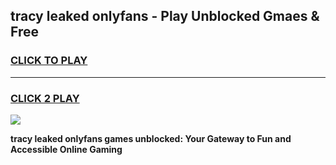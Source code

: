 
## tracy leaked onlyfans - Play Unblocked Gmaes & Free
<h3>
<a href="https://news.freeplayer.one?title=tracy_leaked_onlyfans&ref=16F">CLICK TO PLAY</a></h3>
<hr>

<h3>
<a href="https://news.freeplayer.one?title=tracy_leaked_onlyfans&ref=16F">CLICK 2 PLAY</a>
  
</h3>

<a href="https://news.freeplayer.one?title=tracy_leaked_onlyfans&ref=16F/"><img src="https://clearcache.store/games.png"></a>


**tracy leaked onlyfans games unblocked: Your Gateway to Fun and Accessible Online Gaming**
